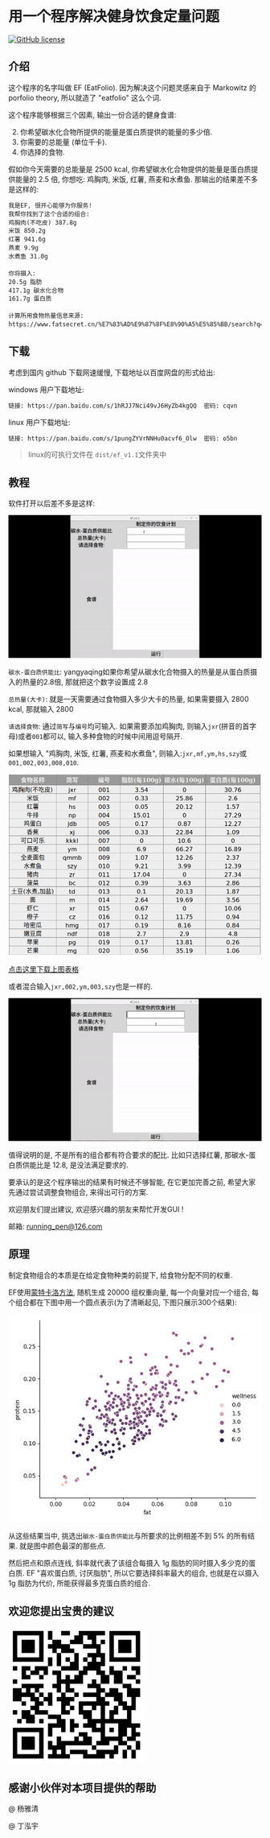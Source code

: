 # 用一个程序解决健身饮食定量问题

[![GitHub license](https://img.shields.io/github/license/wangshub/wechat_jump_game.svg)](https://github.com/caoxuCarlos/EF/blob/master/LICENSE)


## 介绍

这个程序的名字叫做 EF (EatFolio). 因为解决这个问题灵感来自于  Markowitz 的 porfolio theory, 所以就造了 "eatfolio" 这么个词. 

这个程序能够根据三个因素, 输出一份合适的健身食谱:

2. 你希望碳水化合物所提供的能量是蛋白质提供的能量的多少倍. 
2. 你需要的总能量 (单位千卡). 
3. 你选择的食物. 

假如你今天需要的总能量是 2500 kcal, 你希望碳水化合物提供的能量是蛋白质提供能量的 2.5 倍, 你想吃: 鸡胸肉, 米饭, 红薯, 燕麦和水煮鱼. 那输出的结果差不多是这样的: 

```markdown
我是EF, 很开心能够为你服务!
我帮你找到了这个合适的组合:
鸡胸肉(不吃皮) 387.8g
米饭 850.2g
红薯 941.6g
燕麦 9.9g
水煮鱼 31.0g

你将摄入:
20.5g 脂肪
417.1g 碳水化合物
161.7g 蛋白质

计算所用食物热量信息来源:
https://www.fatsecret.cn/%E7%83%AD%E9%87%8F%E8%90%A5%E5%85%BB/search?q=
```

## 下载

考虑到国内 github 下载网速缓慢, 下载地址以百度网盘的形式给出: 

windows 用户下载地址:

```markdown
链接: https://pan.baidu.com/s/1hRJJ7Nci49vJ6HyZb4kgQQ  密码: cqvn
```

linux 用户下载地址: 

```markdown
链接: https://pan.baidu.com/s/1pungZYVrNNHu0acvf6_Olw  密码: o5bn
```

> linux的可执行文件在 `dist/ef_v1.1`文件夹中

## 教程

软件打开以后差不多是这样: 

![](https://github.com/caoxuCarlos/EF/raw/master/pictures/ef_v1.1_example2.gif)

`碳水-蛋白质供能比`: yangyaqing如果你希望从碳水化合物摄入的热量是从蛋白质摄入的热量的2.8倍, 那就把这个数字设置成 2.8

`总热量(大卡)`: 就是一天需要通过食物摄入多少大卡的热量, 如果需要摄入 2800 kcal, 那就输入 2800

`请选择食物`: 通过`简写`与`编号`均可输入. 如果需要添加鸡胸肉, 则输入`jxr`(拼音的首字母)或者`001`都可以, 输入多种食物的时候中间用逗号隔开. 

如果想输入 "鸡胸肉, 米饭, 红薯, 燕麦和水煮鱼", 则输入:`jxr,mf,ym,hs,szy`或`001,002,003,008,010`.

![](https://github.com/caoxuCarlos/EF/raw/master/pictures/checklist.png)

[点击这里下载上图表格](https://github.com/caoxuCarlos/EF/raw/master/checklist.xlsx)

或者混合输入`jxr,002,ym,003,szy`也是一样的.

![](https://github.com/caoxuCarlos/EF/raw/master/pictures/ef_v1.1_example.gif)

值得说明的是, 不是所有的组合都有符合要求的配比. 比如只选择红薯, 那碳水-蛋白质供能比是 12.8, 是没法满足要求的. 

要承认的是这个程序输出的结果有时候还不够智能, 在它更加完善之前, 希望大家先通过尝试调整食物组合, 来得出可行的方案. 

欢迎朋友们提出建议, 欢迎感兴趣的朋友来帮忙开发GUI !

邮箱:  running_pen@126.com

## 原理

制定食物组合的本质是在给定食物种类的前提下, 给食物分配不同的权重. 

EF使用[蒙特卡洛方法](https://en.wikipedia.org/wiki/Monte_Carlo_method), 随机生成 20000 组权重向量, 每一个向量对应一个组合, 每个组合都在下图中用一个圆点表示(为了清晰起见, 下图只展示300个结果):

![](https://github.com/caoxuCarlos/EF/raw/master/pictures/mc_plot_explain.png)

从这些结果当中, 挑选出`碳水-蛋白质供能比`与所要求的比例相差不到 5% 的所有结果. 就是图中颜色最深的那些点. 

然后把点和原点连线, 斜率就代表了该组合每摄入 1g 脂肪的同时摄入多少克的蛋白质. EF "喜欢蛋白质, 讨厌脂肪", 所以它要选择斜率最大的组合, 也就是在以摄入1g 脂肪为代价, 所能获得最多克蛋白质的组合. 

## 欢迎您提出宝贵的建议

<img src="https://github.com/caoxuCarlos/EF/raw/master/pictures/feedback_qrcode.png" width="271">

## 感谢小伙伴对本项目提供的帮助

@ 杨雅清

@ 丁泓宇
